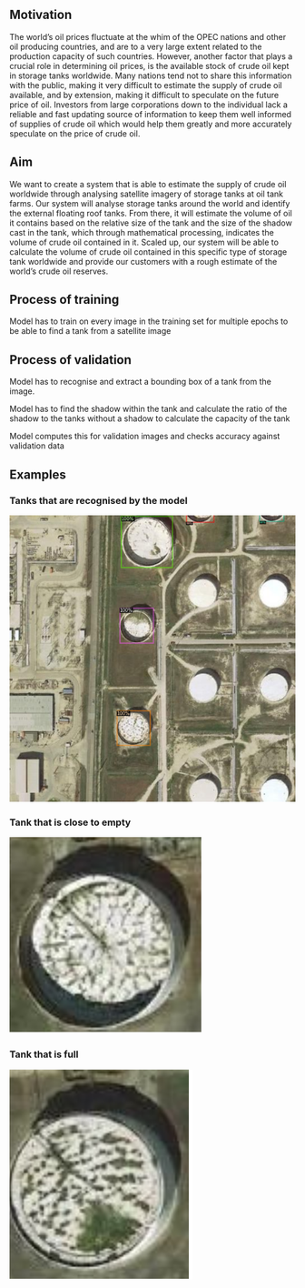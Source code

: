 ## Motivation
The world’s oil prices fluctuate at the whim of the OPEC nations and other oil producing countries, and are to a very large extent related to the production capacity of such countries. However, another factor that plays a crucial role in determining oil prices, is the available stock of crude oil kept in storage tanks worldwide. Many nations tend not to share this information with the public, making it very difficult to estimate the supply of crude oil available, and by extension, making it difficult to speculate on the future price of oil.
Investors from large corporations down to the individual lack a reliable and fast updating source of information to keep them well informed of supplies of crude oil which would help them greatly and more accurately speculate on the price of crude oil.

## Aim
We want to create a system that is able to estimate the supply of crude oil worldwide through analysing satellite imagery of storage tanks at oil tank farms.
Our system will analyse storage tanks around the world and identify the external floating roof tanks. From there, it will estimate the volume of oil it contains based on the relative size of the tank and the size of the shadow cast in the tank, which through mathematical processing, indicates the volume of crude oil contained in it.
Scaled up, our system will be able to calculate the volume of crude oil contained in this specific type of storage tank worldwide and provide our customers with a rough estimate of the world’s crude oil reserves.

## Process of training
Model has to train on every image in the training set for multiple epochs to be able to find a tank from a satellite image

## Process of validation
Model has to recognise and extract a bounding box of a tank from the image. 

Model has to find the shadow within the tank and calculate the ratio of the shadow to the tanks without a shadow to calculate the capacity of the tank

Model computes this for validation images and checks accuracy against validation data

## Examples

### Tanks that are recognised by the model

![](img/floating_6.png)

### Tank that is close to empty

![](img/empty_tank.png)

### Tank that is full

![](img/full_tank.png)

